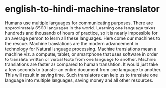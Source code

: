 # english-to-hindi-machine-translator

Humans use multiple languages for communicating purposes. There are approximately 6500 languages in the world.
Learning one language takes hundreds and thousands of hours of practice, so it is nearly impossible for an average
person to learn all these languages. Here come our machines to the rescue. Machine translations are the modern
advancement in technology for Natural language processing. Machine translations mean a machine viz. a computer,
tablet, or smartphone that uses software in order to translate written or verbal texts from one language to another.
Machine translations are faster as compared to human translation. It would just take a few seconds to transfer an
entire document from one language to another. This will result in saving time. Such translators can help us to translate
one language into multiple languages, saving money and all other resources.

